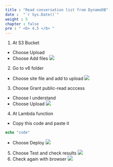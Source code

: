 ```yaml
---
title : "Read conversation list from DynamoDB"
date :  "`r Sys.Date()`" 
weight : 5
chapter : false
pre : " <b> 4.5 </b> "
---
```

1. At S3 Bucket
- Choose Upload
- Choose Add files
![](../../WorkShop2/04.dynamodb/4.5.read-conversation-list/131.png?featherlight=false&width=50pc)  
2. Go to v6 folder
- Choose site file and add to upload
![](../../WorkShop2/04.dynamodb/4.5.read-conversation-list/132.png?featherlight=false&width=50pc)  
3. Choose Grant public-read acccess
- Choose I understand     
- Choose Upload
![](../../WorkShop2/04.dynamodb/4.5.read-conversation-list/133.png?featherlight=false&width=50pc)  
  
4. At Lambda function
- Copy this code and paste it
```php
echo "code"
```
- Choose Deploy
![](../../WorkShop2/04.dynamodb/4.5.read-conversation-list/135.png?featherlight=false&width=50pc)  
5. Choose Test and check results
![](../../WorkShop2/04.dynamodb/4.5.read-conversation-list/136.png?featherlight=false&width=50pc)  
6. Check again with browser
![](../../WorkShop2/04.dynamodb/4.5.read-conversation-list/137.png?featherlight=false&width=50pc)